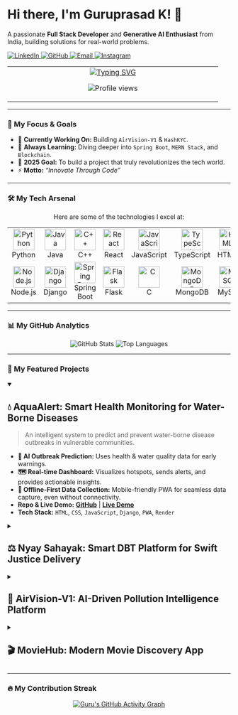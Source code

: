 <table align="center" cellpadding="12">
  <tr>
    <td align="center" valign="middle" width="460">
      <a href="https://git.io/typing-svg">
        <img src="https://readme-typing-svg.herokuapp.com?font=Fira+Code&size=35&duration=3000&pause=1000&color=00D9FF&center=true&vCenter=true&width=600&lines=I'm+Guruprasad+Kumar!;Full+Stack+Developer;Generative+AI+Enthusiast;Innovating+Through+Code!" alt="Typing SVG">
      </a>
      <p align="center">
        <img src="https://komarev.com/ghpvc/?username=Guru1316&label=PROFILE+VIEWS&color=00D9FF&style=flat-square" alt="Profile views" />
      </p>
    </td>

  <h1 align="left">
    <div>
      <span style="font-size:28px">Hi there, I'm <strong>Guruprasad K</strong>! 👋</span>
    </div>
  </h1>

  <p align="left">
    A passionate <strong>Full Stack Developer</strong> and <strong>Generative AI Enthusiast</strong> from India, building solutions for real-world problems.
  </p>

  <p align="left">
    <a href="https://www.linkedin.com/in/guruprasad-k-713994314" target="_blank">
      <img src="https://img.shields.io/badge/LinkedIn-0077B5?style=for-the-badge&logo=linkedin&logoColor=white" alt="LinkedIn"/>
    </a>
    <a href="https://github.com/Guru1316" target="_blank">
      <img src="https://img.shields.io/badge/GitHub-100000?style=for-the-badge&logo=github&logoColor=white" alt="GitHub"/>
    </a>
    <a href="mailto:guruprasadgdr1@gmail.com">
      <img src="https://img.shields.io/badge/Email-D14836?style=for-the-badge&logo=gmail&logoColor=white" alt="Email"/>
    </a>
    <a href="https://instagram.com/guru_1613_" target="_blank">
      <img src="https://img.shields.io/badge/Instagram-E4405F?style=for-the-badge&logo=instagram&logoColor=white" alt="Instagram"/>
    </a>
  </p>

  </tr>
</table>

---

### 🎯 My Focus & Goals

- 🔭 **Currently Working On:** Building `AirVision-V1` & `HashKYC`.
- 🌱 **Always Learning:** Diving deeper into `Spring Boot`, `MERN Stack`, and `Blockchain`.
- 🎯 **2025 Goal:** To build a project that truly revolutionizes the tech world.
- ⚡ **Motto:** *“Innovate Through Code”*

---

### 🛠️ My Tech Arsenal

<p align="center">Here are some of the technologies I excel at:</p>

<table align="center">
  <tr>
    <td align="center" width="96">
      <img src="https://cdn.jsdelivr.net/gh/devicons/devicon/icons/python/python-original.svg" width="48" height="48" alt="Python" />
      <br>Python
    </td>
    <td align="center" width="96">
      <img src="https://cdn.jsdelivr.net/gh/devicons/devicon/icons/java/java-original.svg" width="48" height="48" alt="Java" />
      <br>Java
    </td>
    <td align="center" width="96">
      <img src="https://cdn.jsdelivr.net/gh/devicons/devicon/icons/cplusplus/cplusplus-original.svg" width="48" height="48" alt="C++" />
      <br>C++
    </td>
    <td align="center" width="96">
      <img src="https://cdn.jsdelivr.net/gh/devicons/devicon/icons/react/react-original.svg" width="48" height="48" alt="React" />
      <br>React
    </td>
    <td align="center" width="96">
      <img src="https://cdn.jsdelivr.net/gh/devicons/devicon/icons/javascript/javascript-original.svg" width="48" height="48" alt="JavaScript" />
      <br>JavaScript
    </td>
    <td align="center" width="96">
      <img src="https://cdn.jsdelivr.net/gh/devicons/devicon/icons/typescript/typescript-original.svg" width="48" height="48" alt="TypeScript" />
      <br>TypeScript
    </td>
    <td align="center" width="96">
      <img src="https://cdn.jsdelivr.net/gh/devicons/devicon/icons/html5/html5-original.svg" width="48" height="48" alt="HTML5" />
      <br>HTML5
    </td>
    <td align="center" width="96">
      <img src="https://cdn.jsdelivr.net/gh/devicons/devicon/icons/css3/css3-original.svg" width="48" height="48" alt="CSS3" />
      <br>CSS3
    </td>
  </tr>
  <tr>
    <td align="center" width="96">
      <img src="https://cdn.jsdelivr.net/gh/devicons/devicon/icons/nodejs/nodejs-original.svg" width="48" height="48" alt="Node.js" />
      <br>Node.js
    </td>
    <td align="center" width="96">
      <img src="https://cdn.jsdelivr.net/gh/devicons/devicon/icons/django/django-plain.svg" width="48" height="48" alt="Django" />
      <br>Django
    </td>
    <td align="center" width="96">
      <img src="https://cdn.jsdelivr.net/gh/devicons/devicon/icons/spring/spring-original.svg" width="48" height="48" alt="Spring Boot" />
      <br>Spring Boot
    </td>
    <td align="center" width="96">
      <img src="https://cdn.jsdelivr.net/gh/devicons/devicon/icons/flask/flask-original.svg" width="48" height="48" alt="Flask" />
      <br>Flask
    </td>
    <td align="center" width="96">
      <img src="https://cdn.jsdelivr.net/gh/devicons/devicon/icons/c/c-original.svg" width="48" height="48" alt="C" />
      <br>C
    </td>
    <td align="center" width="96">
      <img src="https://cdn.jsdelivr.net/gh/devicons/devicon/icons/mongodb/mongodb-original.svg" width="48" height="48" alt="MongoDB" />
      <br>MongoDB
    </td>
    <td align="center" width="96">
      <img src="https://cdn.jsdelivr.net/gh/devicons/devicon/icons/mysql/mysql-original.svg" width="48" height="48" alt="MySQL" />
      <br>MySQL
    </td>
    <td align="center" width="96">
      <img src="https://cdn.jsdelivr.net/gh/devicons/devicon/icons/vscode/vscode-original.svg" width="48" height="48" alt="VS Code" />
      <br>VS Code
    </td>
  </tr>
</table>

---

### 📊 My GitHub Analytics

<div align="center">
  <img src="https://github-readme-stats.vercel.app/api?username=Guru1316&show_icons=true&theme=tokyonight" alt="GitHub Stats" />
  <img src="https://github-readme-stats.vercel.app/api/top-langs/?username=Guru1316&layout=compact&langs_count=8&theme=tokyonight" alt="Top Languages"/>
</div>

---

### 🚀 My Featured Projects

<details open>
<summary><h2>💧 AquaAlert: Smart Health Monitoring for Water-Borne Diseases</h2></summary>
  
> An intelligent system to predict and prevent water-borne disease outbreaks in vulnerable communities.

- **🤖 AI Outbreak Prediction:** Uses health & water quality data for early warnings.
- **🗺️ Real-time Dashboard:** Visualizes hotspots, sends alerts, and provides actionable insights.
- **📱 Offline-First Data Collection:** Mobile-friendly PWA for seamless data capture, even without connectivity.
- **Repo & Live Demo:** **[GitHub](https://github.com/Guru1316/AquaAlert)** | **[Live Demo](https://aqua-alert-web.onrender.com/)**
- **Tech Stack:** `HTML`, `CSS`, `JavaScript`, `Django`, `PWA`, `Render`

</details>

<details>
<summary><h2>⚖️ Nyay Sahayak: Smart DBT Platform for Swift Justice Delivery</h2></summary>
  
> A platform designed to provide swift, transparent, and dignified financial assistance to victims.

- **🖥️ Smart Verification Dashboard:** Enables fast and transparent verification by officials.
- **📱 Secure Document Upload:** Simple, offline-first PWA for victims to submit documents safely.
- **💸 Real-Time Tracking:** Complete transparency with live tracking of Direct Benefit Transfers.
- **Repo & Live Demo:** **[GitHub](https://github.com/Guru1316/Nyay-Sahayak)** | **[Live Demo](https://nyay-sahayak.netlify.app/)**
- **Tech Stack:** `React`, `Node.js`, `Express`, `MongoDB`, `PWA`, `Netlify`

</details>

<details>
<summary><h2>🚀 AirVision-V1: AI-Driven Pollution Intelligence Platform</h2></summary>

> A platform leveraging AI to forecast air quality and provide actionable intelligence for citizens and policymakers.
  
- **🌬️ Air Quality Forecasting:** Predicts pollution levels to help individuals plan their activities.
- **🗺️ Smart Route Suggestions:** Recommends cleaner commute routes based on real-time data.
- **📊 Live Dashboard:** Interactive data visualization for public awareness and policy-making.
- **Repo & Live Demo:** **[GitHub](https://github.com/Guru1316/AirVision-v1-)** | **[Live Demo](https://airvision-v1.streamlit.app/)**
- **Tech Stack:** `Python`, `Streamlit`, `RandomForest`, `Scikit-learn`, `Plotly`

</details>

<details>
<summary><h2>🎬 MovieHub: Modern Movie Discovery App</h2></summary>

> A sleek, modern application for discovering popular, top-rated, and upcoming movies.

- **🎥 Browse & Discover:** Explore extensive movie catalogs with ease.
- **🔍 Advanced Search & Filter:** Find movies by title and filter by genre.
- **🔖 Bookmark Favorites:** Save movies to a personal watchlist.
- **Repo & Live Demo:** **[GitHub](https://github.com/Guru1316/MovieHub)** | **[Live Demo](https://guru1316.github.io/MovieHub)**
- **Tech Stack:** `React`, `Axios`, `TMDB API`, `CSS`, `Vite`

</details>

---

### 🔥 My Contribution Streak

<div align="center">
  <a href="https://github.com/Guru1316">
    <img src="https://github-readme-activity-graph.vercel.app/graph?username=Guru1316&theme=react-dark&hide_border=true" alt="Guru's GitHub Activity Graph"/>
  </a>
</div>

